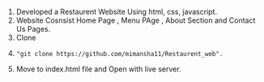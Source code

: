 1. Developed a Restaurent Website Using html, css, javascript.
2. Website Cosnsist Home Page , Menu PAge , About Section and Contact Us Pages. 
3. Clone
4.     "git clone https://github.com/mimansha11/Restaurent_web".
5. Move to index.html file and Open with live server.
